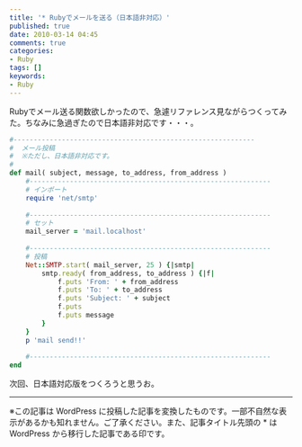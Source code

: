 ```yaml
---
title: '* Rubyでメールを送る（日本語非対応）'
published: true
date: 2010-03-14 04:45
comments: true
categories:
- Ruby
tags: []
keywords:
- Ruby
---
```

Rubyでメール送る関数欲しかったので、急遽リファレンス見ながらつくってみた。ちなみに急過ぎたので日本語非対応です・・・。

```ruby
#------------------------------------------------------------
#  メール投稿
#  ※ただし、日本語非対応です。
#
def mail( subject, message, to_address, from_address )
	#------------------------------------------------------------
	# インポート
	require 'net/smtp'
	
	#------------------------------------------------------------
	# セット
	mail_server = 'mail.localhost'
	
	#------------------------------------------------------------
	# 投稿
	Net::SMTP.start( mail_server, 25 ) {|smtp|
		smtp.ready( from_address, to_address ) {|f|
			f.puts 'From: ' + from_address
			f.puts 'To: ' + to_address
			f.puts 'Subject: ' + subject
			f.puts
			f.puts message
		}
	}
	p 'mail send!!'
	
	#------------------------------------------------------------
end
```

次回、日本語対応版をつくろうと思うお。

---
※この記事は WordPress に投稿した記事を変換したものです。一部不自然な表示があるかも知れません。ご了承ください。また、記事タイトル先頭の * は WordPress から移行した記事である印です。

